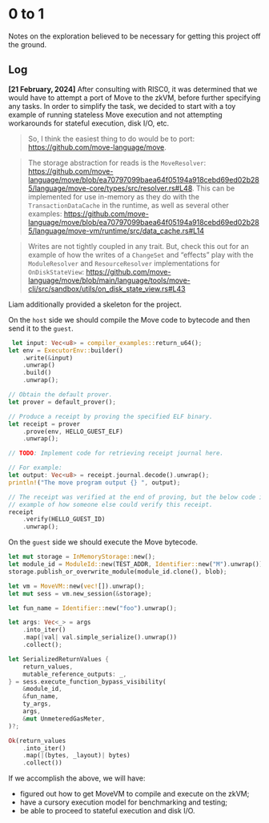 # 0 to 1
Notes on the exploration believed to be necessary for getting this project off the ground.

## Log
**[21 February, 2024]** 
After consulting with RISC0, it was determined that we would have to attempt a port of Move to the zkVM, before further specifying any tasks. In order to simplify the task, we decided to start with a toy example of running stateless Move execution and not attempting workarounds for stateful execution, disk I/O, etc.

> So, I think the easiest thing to do would be to port: https://github.com/move-language/move.

> The storage abstraction for reads is the `MoveResolver`: https://github.com/move-language/move/blob/ea70797099baea64f05194a918cebd69ed02b285/language/move-core/types/src/resolver.rs#L48. This can be implemented for use in-memory as they do with the `TransactionDataCache` in the runtime, as well as several other examples: https://github.com/move-language/move/blob/ea70797099baea64f05194a918cebd69ed02b285/language/move-vm/runtime/src/data_cache.rs#L14

> Writes are not tightly coupled in any trait. But, check this out for an example of how the writes of a `ChangeSet` and “effects” play with the `ModuleResolver` and `ResourceResolver` implementations for `OnDiskStateView`: https://github.com/move-language/move/blob/main/language/tools/move-cli/src/sandbox/utils/on_disk_state_view.rs#L43

Liam additionally provided a skeleton for the project. 

On the `host` side we should compile the Move code to bytecode and then send it to the `guest`.

```rust
 let input: Vec<u8> = compiler_examples::return_u64();
let env = ExecutorEnv::builder()
    .write(&input)
    .unwrap()
    .build()
    .unwrap();

// Obtain the default prover.
let prover = default_prover();

// Produce a receipt by proving the specified ELF binary.
let receipt = prover
    .prove(env, HELLO_GUEST_ELF)
    .unwrap();

// TODO: Implement code for retrieving receipt journal here.

// For example:
let output: Vec<u8> = receipt.journal.decode().unwrap();
println!("The move program output {} ", output);

// The receipt was verified at the end of proving, but the below code is an
// example of how someone else could verify this receipt.
receipt
    .verify(HELLO_GUEST_ID)
    .unwrap();
```

On the `guest` side we should execute the Move bytecode.

```rust 
let mut storage = InMemoryStorage::new();
let module_id = ModuleId::new(TEST_ADDR, Identifier::new("M").unwrap());
storage.publish_or_overwrite_module(module_id.clone(), blob);

let vm = MoveVM::new(vec![]).unwrap();
let mut sess = vm.new_session(&storage);

let fun_name = Identifier::new("foo").unwrap();

let args: Vec<_> = args
    .into_iter()
    .map(|val| val.simple_serialize().unwrap())
    .collect();

let SerializedReturnValues {
    return_values,
    mutable_reference_outputs: _,
} = sess.execute_function_bypass_visibility(
    &module_id,
    &fun_name,
    ty_args,
    args,
    &mut UnmeteredGasMeter,
)?;

Ok(return_values
    .into_iter()
    .map(|(bytes, _layout)| bytes)
    .collect())
```

If we accomplish the above, we will have:
- figured out how to get MoveVM to compile and execute on the zkVM;
- have a cursory execution model for benchmarking and testing;
- be able to proceed to stateful execution and disk I/O.